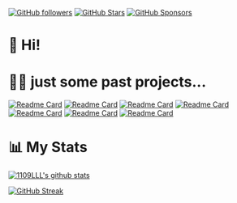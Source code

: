 [![GitHub followers](https://img.shields.io/github/followers/1109LLL?logo=GitHub&style=for-the-badge)](https://github.com/1109LLL)
[![GitHub Stars](https://img.shields.io/github/stars/1109LLL?logo=github&style=for-the-badge)](https://github.com/techno-tim)
[![GitHub Sponsors](https://img.shields.io/github/sponsors/1109LLL?color=BF4B8A&logo=githubsponsors&style=for-the-badge)](https://github.com/sponsors/timothystewart6)


# 👋 Hi!

# 🧑‍💻 just some past projects...

[![Readme Card](https://github-readme-stats.vercel.app/api/pin/?username=1109LLL&repo=ABM_Netlogo&theme=radical)](https://github.com/1109LLL/ABM_Netlogo)
[![Readme Card](https://github-readme-stats.vercel.app/api/pin/?username=1109LLL&repo=DBMS_CW&theme=radical)](https://github.com/1109LLL/DBMS_CW)
[![Readme Card](https://github-readme-stats.vercel.app/api/pin/?username=1109LLL&repo=phone_book_system&theme=radical)](https://github.com/1109LLL/phone_book_system)
[![Readme Card](https://github-readme-stats.vercel.app/api/pin/?username=1109LLL&repo=FYP&theme=radical)](https://github.com/1109LLL/FYP)
[![Readme Card](https://github-readme-stats.vercel.app/api/pin/?username=1109LLL&repo=PatientDataEntry&theme=radical)](https://github.com/1109LLL/PatientDataEntry)
[![Readme Card](https://github-readme-stats.vercel.app/api/pin/?username=1109LLL&repo=Meeting_model&theme=radical)](https://github.com/1109LLL/Meeting_model)
[![Readme Card](https://github-readme-stats.vercel.app/api/pin/?username=1109LLL&repo=michelin_duck&theme=radical)](https://github.com/1109LLL/michelin_duck)


# 📊 My Stats

[![1109LLL's github stats](https://github-readme-stats.vercel.app/api?username=1109LLL&show_icons=true&count_private=true&theme=radical&hide=stars)](https://github.com/1109LLL)

[![GitHub Streak](https://github-readme-streak-stats.herokuapp.com/?user=1109LLL&theme=dark&count_private=true&theme=radical)](https://github.com/1109LLL)
